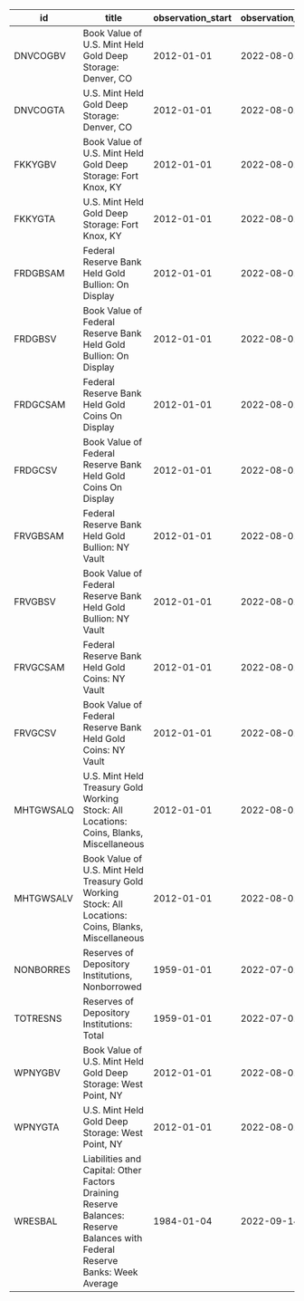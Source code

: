 | id        | title                                                                                                                       | observation_start   | observation_end   |
|-----------|-----------------------------------------------------------------------------------------------------------------------------|---------------------|-------------------|
| DNVCOGBV  | Book Value of U.S. Mint Held Gold Deep Storage: Denver, CO                                                                  | 2012-01-01          | 2022-08-01        |
| DNVCOGTA  | U.S. Mint Held Gold Deep Storage: Denver, CO                                                                                | 2012-01-01          | 2022-08-01        |
| FKKYGBV   | Book Value of U.S. Mint Held Gold Deep Storage: Fort Knox, KY                                                               | 2012-01-01          | 2022-08-01        |
| FKKYGTA   | U.S. Mint Held Gold Deep Storage: Fort Knox, KY                                                                             | 2012-01-01          | 2022-08-01        |
| FRDGBSAM  | Federal Reserve Bank Held Gold Bullion: On Display                                                                          | 2012-01-01          | 2022-08-01        |
| FRDGBSV   | Book Value of Federal Reserve Bank Held Gold Bullion: On Display                                                            | 2012-01-01          | 2022-08-01        |
| FRDGCSAM  | Federal Reserve Bank Held Gold Coins On Display                                                                             | 2012-01-01          | 2022-08-01        |
| FRDGCSV   | Book Value of Federal Reserve Bank Held Gold Coins On Display                                                               | 2012-01-01          | 2022-08-01        |
| FRVGBSAM  | Federal Reserve Bank Held Gold Bullion: NY Vault                                                                            | 2012-01-01          | 2022-08-01        |
| FRVGBSV   | Book Value of Federal Reserve Bank Held Gold Bullion: NY Vault                                                              | 2012-01-01          | 2022-08-01        |
| FRVGCSAM  | Federal Reserve Bank Held Gold Coins: NY Vault                                                                              | 2012-01-01          | 2022-08-01        |
| FRVGCSV   | Book Value of Federal Reserve Bank Held Gold Coins: NY Vault                                                                | 2012-01-01          | 2022-08-01        |
| MHTGWSALQ | U.S. Mint Held Treasury Gold Working Stock: All Locations: Coins, Blanks, Miscellaneous                                     | 2012-01-01          | 2022-08-01        |
| MHTGWSALV | Book Value of U.S. Mint Held Treasury Gold Working Stock: All Locations: Coins, Blanks, Miscellaneous                       | 2012-01-01          | 2022-08-01        |
| NONBORRES | Reserves of Depository Institutions, Nonborrowed                                                                            | 1959-01-01          | 2022-07-01        |
| TOTRESNS  | Reserves of Depository Institutions: Total                                                                                  | 1959-01-01          | 2022-07-01        |
| WPNYGBV   | Book Value of U.S. Mint Held Gold Deep Storage: West Point, NY                                                              | 2012-01-01          | 2022-08-01        |
| WPNYGTA   | U.S. Mint Held Gold Deep Storage: West Point, NY                                                                            | 2012-01-01          | 2022-08-01        |
| WRESBAL   | Liabilities and Capital: Other Factors Draining Reserve Balances: Reserve Balances with Federal Reserve Banks: Week Average | 1984-01-04          | 2022-09-14        |